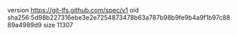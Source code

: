 version https://git-lfs.github.com/spec/v1
oid sha256:5d98b227316ebe3e2e7254873478b63a787b98b9fe9b4a9f1b97c8889a4989d9
size 11307
